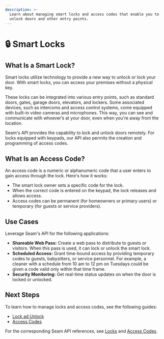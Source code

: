 ```yaml
---
description: >-
  Learn about managing smart locks and access codes that enable you to lock and
  unlock doors and other entry points.
---
```


# 🔒 Smart Locks

## What Is a Smart Lock?

Smart locks utilize technology to provide a new way to unlock or lock your door. With smart locks, you can access your premises without a physical key.

These locks can be integrated into various entry points, such as standard doors, gates, garage doors, elevators, and lockers. Some associated devices, such as intercoms and access control systems, come equipped with built-in video cameras and microphones. This way, you can see and communicate with whoever’s at your door, even when you're away from the location.

Seam's API provides the capability to lock and unlock doors remotely. For locks equipped with keypads, our API also permits the creation and programming of access codes.

## What Is an Access Code?

An access code is a numeric or alphanumeric code that a user enters to gain access through the lock. Here's how it works:

* The smart lock owner sets a specific code for the lock.
* When the correct code is entered on the keypad, the lock releases and allows access.
* Access codes can be permanent (for homeowners or primary users) or temporary (for guests or service providers).

## **Use Cases**

Leverage Seam's API for the following applications:

* **Shareable Web Pass:** Create a web pass to distribute to guests or visitors. When this pass is used, it can lock or unlock the smart lock.
* **Scheduled Access:** Grant time-bound access by providing temporary codes to guests, babysitters, or service personnel. For example, a cleaner with a schedule from 10 am to 12 pm on Tuesdays could be given a code valid only within that time frame.
* **Security Monitoring:** Get real-time status updates on when the door is locked or unlocked.

## **Next Steps**

To learn how to manage locks and access codes, see the following guides:

* [Lock ad Unlock](lock-and-unlock.md)
* [Access Codes](access-codes/)

For the corresponding Seam API references, see [Locks](../../api-clients/locks/) and [Access Codes](../../api-clients/access-codes/).
